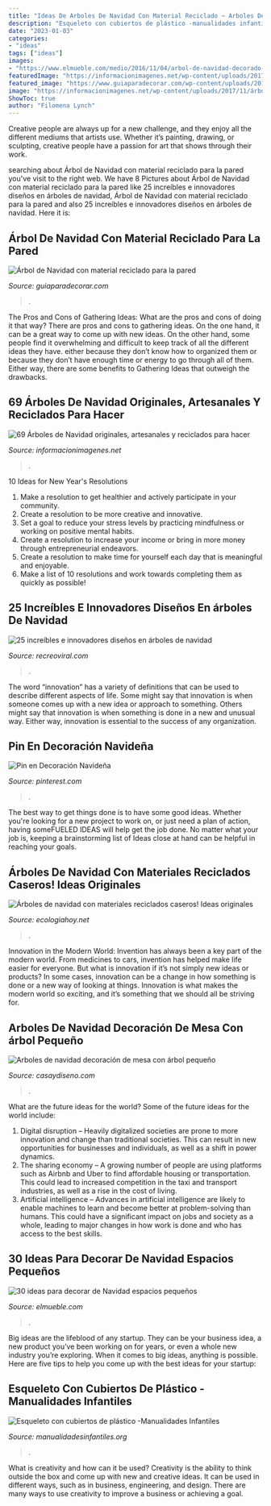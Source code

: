```yaml
---
title: "Ideas De Arboles De Navidad Con Material Reciclado ~ Arboles De Navidad Decoración De Mesa Con árbol Pequeño"
description: "Esqueleto con cubiertos de plástico -manualidades infantiles"
date: "2023-01-03"
categories:
- "ideas"
tags: ["ideas"]
images:
- "https://www.elmueble.com/medio/2016/11/04/arbol-de-navidad-decorado-en-verde-blanco-y-dorado_b3e02a20.jpg"
featuredImage: "https://informacionimagenes.net/wp-content/uploads/2017/11/árbol-de-navidad-37.jpg"
featured_image: "https://www.guiaparadecorar.com/wp-content/uploads/2019/12/canos-de-pvc-480x625.jpg"
image: "https://informacionimagenes.net/wp-content/uploads/2017/11/árbol-de-navidad-37.jpg"
ShowToc: true
author: "Filomena Lynch"
---
```



Creative people are always up for a new challenge, and they enjoy all the different mediums that artists use. Whether it’s painting, drawing, or sculpting, creative people have a passion for art that shows through their work.

	

		
searching about Árbol de Navidad con material reciclado para la pared you've visit to the right web. We have 8 Pictures about Árbol de Navidad con material reciclado para la pared like 25 increíbles e innovadores diseños en árboles de navidad, Árbol de Navidad con material reciclado para la pared and also 25 increíbles e innovadores diseños en árboles de navidad. Here it is:
		
    
## Árbol De Navidad Con Material Reciclado Para La Pared

<img loading=lazy src="https://www.guiaparadecorar.com/wp-content/uploads/2019/12/canos-de-pvc-480x625.jpg" onerror="this.onerror=null;this.src='https://tse4.mm.bing.net/th?id=OIP.9mqnEGiqfoVcGZV0XzZfLgHaJp&amp;pid=15.1';" alt="Árbol de Navidad con material reciclado para la pared">

_Source: guiaparadecorar.com_

>. 

	

The Pros and Cons of Gathering Ideas: What are the pros and cons of doing it that way?
There are pros and cons to gathering ideas. On the one hand, it can be a great way to come up with new ideas. On the other hand, some people find it overwhelming and difficult to keep track of all the different ideas they have. either because they don’t know how to organized them or because they don’t have enough time or energy to go through all of them. Either way, there are some benefits to Gathering Ideas that outweigh the drawbacks.

    
## 69 Árboles De Navidad Originales, Artesanales Y Reciclados Para Hacer

<img loading=lazy src="https://informacionimagenes.net/wp-content/uploads/2017/11/árbol-de-navidad-37.jpg" onerror="this.onerror=null;this.src='https://tse4.mm.bing.net/th?id=OIP.lbRcrxX88A_6Y1CRRsvFDwHaK8&amp;pid=15.1';" alt="69 Árboles de Navidad originales, artesanales y reciclados para hacer">

_Source: informacionimagenes.net_

>. 

	

10 Ideas for New Year's Resolutions
1. Make a resolution to get healthier and actively participate in your community. 
2. Create a resolution to be more creative and innovative. 
3. Set a goal to reduce your stress levels by practicing mindfulness or working on positive mental habits. 
4. Create a resolution to increase your income or bring in more money through entrepreneurial endeavors. 
5. Create a resolution to make time for yourself each day that is meaningful and enjoyable. 
6. Make a list of 10 resolutions and work towards completing them as quickly as possible!

    
## 25 Increíbles E Innovadores Diseños En árboles De Navidad

<img loading=lazy src="https://www.recreoviral.com/wp-content/uploads/2015/12/Diseños-creativos-e-innovadores-en-árboles-de-navidad-11.jpg" onerror="this.onerror=null;this.src='https://tse3.mm.bing.net/th?id=OIP.D_K7rvq_BQBpwoQDwAyv3gHaMu&amp;pid=15.1';" alt="25 increíbles e innovadores diseños en árboles de navidad">

_Source: recreoviral.com_

>. 

	

The word “innovation” has a variety of definitions that can be used to describe different aspects of life. Some might say that innovation is when someone comes up with a new idea or approach to something. Others might say that innovation is when something is done in a new and unusual way. Either way, innovation is essential to the success of any organization.

    
## Pin En Decoración Navideña

<img loading=lazy src="https://i.pinimg.com/736x/48/1d/38/481d3812243ab98c0bc0b6fe4c045ba2.jpg" onerror="this.onerror=null;this.src='https://tse3.mm.bing.net/th?id=OIP.VSWA93_3E964SUOwRDWfXwHaLI&amp;pid=15.1';" alt="Pin en Decoración Navideña">

_Source: pinterest.com_

>. 

	

The best way to get things done is to have some good ideas. Whether you're looking for a new project to work on, or just need a plan of action, having someFUELED IDEAS will help get the job done. No matter what your job is, keeping a brainstorming list of Ideas close at hand can be helpful in reaching your goals.

    
## Árboles De Navidad Con Materiales Reciclados Caseros! Ideas Originales

<img loading=lazy src="https://ecologiahoy.net/wp-content/uploads/2014/09/arbolconbotellas-e1412121580912.jpg" onerror="this.onerror=null;this.src='https://tse2.mm.bing.net/th?id=OIP.Nqq9zA2iYgs-OW8RTvJV7gHaJ4&amp;pid=15.1';" alt="Árboles de navidad con materiales reciclados caseros! Ideas originales">

_Source: ecologiahoy.net_

>. 

	

Innovation in the Modern World:
Invention has always been a key part of the modern world. From medicines to cars, invention has helped make life easier for everyone. But what is innovation if it’s not simply new ideas or products? In some cases, innovation can be a change in how something is done or a new way of looking at things. Innovation is what makes the modern world so exciting, and it’s something that we should all be striving for.

    
## Arboles De Navidad Decoración De Mesa Con árbol Pequeño

<img loading=lazy src="http://casaydiseno.com/wp-content/uploads/2015/09/arboles-navidad-decoracion-mesa-bonito.jpg" onerror="this.onerror=null;this.src='https://tse4.mm.bing.net/th?id=OIP.NNwy6zvj0Jwxq3ZwTg_iPwHaLD&amp;pid=15.1';" alt="Arboles de navidad decoración de mesa con árbol pequeño">

_Source: casaydiseno.com_

>. 

	

What are the future ideas for the world?
Some of the future ideas for the world include:
1. Digital disruption – Heavily digitalized societies are prone to more innovation and change than traditional societies. This can result in new opportunities for businesses and individuals, as well as a shift in power dynamics.
2. The sharing economy – A growing number of people are using platforms such as Airbnb and Uber to find affordable housing or transportation. This could lead to increased competition in the taxi and transport industries, as well as a rise in the cost of living.
3. Artificial intelligence – Advances in artificial intelligence are likely to enable machines to learn and become better at problem-solving than humans. This could have a significant impact on jobs and society as a whole, leading to major changes in how work is done and who has access to the best skills.

    
## 30 Ideas Para Decorar De Navidad Espacios Pequeños

<img loading=lazy src="https://www.elmueble.com/medio/2016/11/04/arbol-de-navidad-decorado-en-verde-blanco-y-dorado_b3e02a20.jpg" onerror="this.onerror=null;this.src='https://tse2.mm.bing.net/th?id=OIP.WC0vRup9LIa8fYzq-xQS-QHaKp&amp;pid=15.1';" alt="30 ideas para decorar de Navidad espacios pequeños">

_Source: elmueble.com_

>. 

	

Big ideas are the lifeblood of any startup. They can be your business idea, a new product you’ve been working on for years, or even a whole new industry you’re exploring. When it comes to big ideas, anything is possible. Here are five tips to help you come up with the best ideas for your startup: 

    
## Esqueleto Con Cubiertos De Plástico -Manualidades Infantiles

<img loading=lazy src="https://www.manualidadesinfantiles.org/wp-content/uploads/Esqueleto-con-cubiertos-de-plastico_A4AB/esqueleto-con-cubiertos-de-plastico_thumb.jpg" onerror="this.onerror=null;this.src='https://tse3.mm.bing.net/th?id=OIP.Jozg7Ma_kZNVu2eAFivXqgHaIt&amp;pid=15.1';" alt="Esqueleto con cubiertos de plástico -Manualidades Infantiles">

_Source: manualidadesinfantiles.org_

>. 

	

What is creativity and how can it be used?
Creativity is the ability to think outside the box and come up with new and creative ideas. It can be used in different ways, such as in business, engineering, and design. There are many ways to use creativity to improve a business or achieving a goal.


